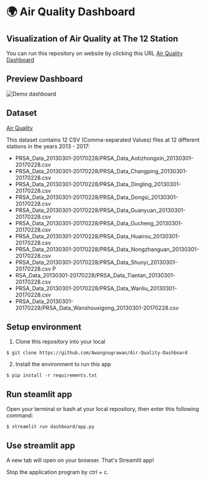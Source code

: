 # 🌍 Air Quality Dashboard

## Visualization of Air Quality at The 12 Station

You can run this repository on website by clicking this URL [Air Quality Dashboard](https://air-quality-dashboard-kg63nfuupixsmtdbxp5crk.streamlit.app/)

## Preview Dashboard
![Demo dashboard](dashboard/Demo%20Dashboard.gif)


## Dataset

[Air Quality](https://drive.google.com/file/d/1RhU3gJlkteaAQfyn9XOVAz7a5o1-etgr/view)

This dataset contains 12 CSV (Comma-separated Values) files at 12 different stations in the years 2013 - 2017:

- PRSA_Data_20130301-20170228/PRSA_Data_Aotizhongxin_20130301-20170228.csv
- PRSA_Data_20130301-20170228/PRSA_Data_Changping_20130301-20170228.csv
- PRSA_Data_20130301-20170228/PRSA_Data_Dingling_20130301-20170228.csv
- PRSA_Data_20130301-20170228/PRSA_Data_Dongsi_20130301-20170228.csv
- PRSA_Data_20130301-20170228/PRSA_Data_Guanyuan_20130301-20170228.csv
- PRSA_Data_20130301-20170228/PRSA_Data_Gucheng_20130301-20170228.csv
- PRSA_Data_20130301-20170228/PRSA_Data_Huairou_20130301-20170228.csv
- PRSA_Data_20130301-20170228/PRSA_Data_Nongzhanguan_20130301-20170228.csv
- PRSA_Data_20130301-20170228/PRSA_Data_Shunyi_20130301-20170228.csv P
- RSA_Data_20130301-20170228/PRSA_Data_Tiantan_20130301-20170228.csv
- PRSA_Data_20130301-20170228/PRSA_Data_Wanliu_20130301-20170228.csv
- PRSA_Data_20130301-20170228/PRSA_Data_Wanshouxigong_20130301-20170228.csv

## Setup environment

1. Clone this repository into your local

```
$ git clone https://github.com/Awangnugrawan/Air-Quality-Dashboard 
```

2. Install the environment to run this app

```
$ pip install -r requirements.txt
```

## Run steamlit app

Open your terminal or bash at your local repository, then enter this following command:

```
$ streamlit run dashboard/app.py
```

## Use streamlit app

A new tab will open on your browser. That's Streamlit app!

Stop the application program by ctrl + c.
